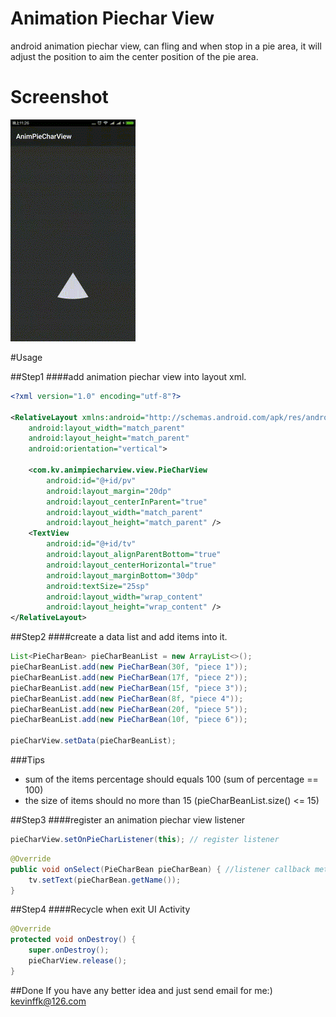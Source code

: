 # Animation Piechar View
android animation piechar view, can fling and when stop in a pie area, it will adjust the position to aim the center position of the pie area.

# Screenshot

![image](https://github.com/kevinffk/AnimPiecharView/blob/master/AnimPiecharView/demo.gif) 

#Usage

##Step1 
####add animation piechar view into layout xml.
```xml
<?xml version="1.0" encoding="utf-8"?>

<RelativeLayout xmlns:android="http://schemas.android.com/apk/res/android"
    android:layout_width="match_parent"
    android:layout_height="match_parent"
    android:orientation="vertical">

    <com.kv.animpiecharview.view.PieCharView
        android:id="@+id/pv"
        android:layout_margin="20dp"
        android:layout_centerInParent="true"
        android:layout_width="match_parent"
        android:layout_height="match_parent" />
    <TextView
        android:id="@+id/tv"
        android:layout_alignParentBottom="true"
        android:layout_centerHorizontal="true"
        android:layout_marginBottom="30dp"
        android:textSize="25sp"
        android:layout_width="wrap_content"
        android:layout_height="wrap_content" />
</RelativeLayout>
```

##Step2
####create a data list and add items into it.
```java
List<PieCharBean> pieCharBeanList = new ArrayList<>();
pieCharBeanList.add(new PieCharBean(30f, "piece 1"));
pieCharBeanList.add(new PieCharBean(17f, "piece 2"));
pieCharBeanList.add(new PieCharBean(15f, "piece 3"));
pieCharBeanList.add(new PieCharBean(8f, "piece 4"));
pieCharBeanList.add(new PieCharBean(20f, "piece 5"));
pieCharBeanList.add(new PieCharBean(10f, "piece 6"));

pieCharView.setData(pieCharBeanList);
```
###Tips
* sum of the items percentage should equals 100 (sum of percentage == 100)
* the size of items should no more than 15 (pieCharBeanList.size() <= 15)

##Step3
####register an animation piechar view listener
```java
pieCharView.setOnPieCharListener(this); // register listener
```
```java
@Override
public void onSelect(PieCharBean pieCharBean) { //listener callback method
    tv.setText(pieCharBean.getName());
}
```

##Step4
####Recycle when exit UI Activity
```java
@Override
protected void onDestroy() {
    super.onDestroy();
    pieCharView.release();
}
```

##Done
If you have any better idea and just send email for me:) 
kevinffk@126.com

